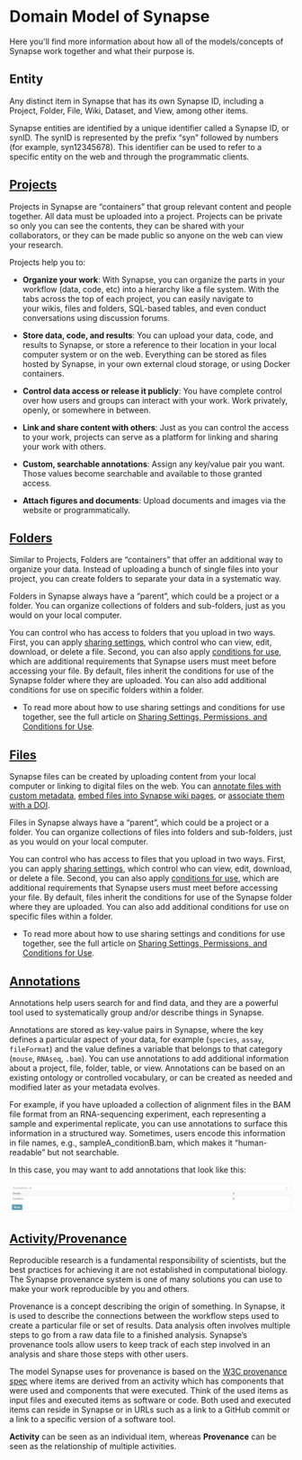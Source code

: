 # Domain Model of Synapse
Here you'll find more information about how all of the models/concepts of Synapse
work together and what their purpose is.

## Entity
Any distinct item in Synapse that has its own Synapse ID, including a Project, Folder, File, Wiki, Dataset, and View, among other items.

Synapse entities are identified by a unique identifier called a Synapse ID, or synID. The synID is represented by the prefix “syn” followed by numbers (for example, syn12345678). This identifier can be used to refer to a specific entity on the web and through the programmatic clients.

## [Projects](../tutorials/python/project.md)
Projects in Synapse are “containers” that group relevant content and people together. All data must be uploaded into a project. Projects can be private so only you can see the contents, they can be shared with your collaborators, or they can be made public so anyone on the web can view your research.

Projects help you to:

* **Organize your work**: With Synapse, you can organize the parts in your workflow (data, code, etc) into a hierarchy like a file system. With the tabs across the top of each project, you can easily navigate to your wikis, files and folders, SQL-based tables, and even conduct conversations using discussion forums.

* **Store data, code, and results**: You can upload your data, code, and results to Synapse, or store a reference to their location in your local computer system or on the web. Everything can be stored as files hosted by Synapse, in your own external cloud storage, or using Docker containers.

* **Control data access or release it publicly**: You have complete control over how users and groups can interact with your work. Work privately, openly, or somewhere in between.

* **Link and share content with others**: Just as you can control the access to your work, projects can serve as a platform for linking and sharing your work with others.

* **Custom, searchable annotations**: Assign any key/value pair you want. Those values become searchable and available to those granted access.

* **Attach figures and documents**: Upload documents and images via the website or programmatically.

## [Folders](../tutorials/python/folder.md)
Similar to Projects, Folders are “containers” that offer an additional way to organize your data. Instead of uploading a bunch of single files into your project, you can create folders to separate your data in a systematic way.

Folders in Synapse always have a “parent”, which could be a project or a folder. You can organize collections of folders and sub-folders, just as you would on your local computer.

You can control who has access to folders that you upload in two ways. First, you can apply [sharing settings](https://help.synapse.org/docs/Sharing-Settings,-Permissions,-and-Conditions-for-Use.2024276030.html#SharingSettings,Permissions,andConditionsforUse-SharingSettings), which control who can view, edit, download, or delete a file. Second, you can also apply [conditions for use](https://help.synapse.org/docs/Sharing-Settings,-Permissions,-and-Conditions-for-Use.2024276030.html#SharingSettings,Permissions,andConditionsforUse-ConditionsforUse), which are additional requirements that Synapse users must meet before accessing your file. By default, files inherit the conditions for use of the Synapse folder where they are uploaded. You can also add additional conditions for use on specific folders within a folder.

- To read more about how to use sharing settings and conditions for use together, see the full article on [Sharing Settings, Permissions, and Conditions for Use](https://help.synapse.org/docs/Sharing-Settings,-Permissions,-and-Conditions-for-Use.2024276030.html).

## [Files](../tutorials/python/file.md)
Synapse files can be created by uploading content from your local computer or linking to digital files on the web. You can [annotate files with custom metadata](../tutorials/python/annotation.md), [embed files into Synapse wiki pages](https://help.synapse.org/docs/Links.2667774092.html), or [associate them with a DOI](https://help.synapse.org/docs/Digital-Object-Identifiers-(DOIs).1972405096.html).

Files in Synapse always have a “parent”, which could be a project or a folder. You can organize collections of files into folders and sub-folders, just as you would on your local computer.

You can control who has access to files that you upload in two ways. First, you can apply [sharing settings](https://help.synapse.org/docs/Sharing-Settings,-Permissions,-and-Conditions-for-Use.2024276030.html#SharingSettings,Permissions,andConditionsforUse-SharingSettings), which control who can view, edit, download, or delete a file. Second, you can also apply [conditions for use](https://help.synapse.org/docs/Sharing-Settings,-Permissions,-and-Conditions-for-Use.2024276030.html#SharingSettings,Permissions,andConditionsforUse-ConditionsforUse), which are additional requirements that Synapse users must meet before accessing your file. By default, files inherit the conditions for use of the Synapse folder where they are uploaded. You can also add additional conditions for use on specific files within a folder.

- To read more about how to use sharing settings and conditions for use together, see the full article on [Sharing Settings, Permissions, and Conditions for Use](https://help.synapse.org/docs/Sharing-Settings,-Permissions,-and-Conditions-for-Use.2024276030.html).

## [Annotations](../tutorials/python/annotation.md)
Annotations help users search for and find data, and they are a powerful tool used to systematically group and/or describe things in Synapse.

Annotations are stored as key-value pairs in Synapse, where the key defines a particular aspect of your data, for example (`species`, `assay`, `fileFormat`) and the value defines a variable that belongs to that category (`mouse`, `RNAseq`, `.bam`). You can use annotations to add additional information about a project, file, folder, table, or view. Annotations can be based on an existing ontology or controlled vocabulary, or can be created as needed and modified later as your metadata evolves.

For example, if you have uploaded a collection of alignment files in the BAM file format from an RNA-sequencing experiment, each representing a sample and experimental replicate, you can use annotations to surface this information in a structured way. Sometimes, users encode this information in file names, e.g., sampleA_conditionB.bam, which makes it “human-readable” but not searchable.

In this case, you may want to add annotations that look like this:

![annotation_example_1](./assets/annotation_example_1.png)


## [Activity/Provenance](../tutorials/python/activity.md)
Reproducible research is a fundamental responsibility of scientists, but the best practices for achieving it are not established in computational biology. The Synapse provenance system is one of many solutions you can use to make your work reproducible by you and others.

Provenance is a concept describing the origin of something. In Synapse, it is used to describe the connections between the workflow steps used to create a particular file or set of results. Data analysis often involves multiple steps to go from a raw data file to a finished analysis. Synapse’s provenance tools allow users to keep track of each step involved in an analysis and share those steps with other users.

The model Synapse uses for provenance is based on the [W3C provenance spec](https://www.w3.org/standards/techs/provenance#w3c_all) where items are derived from an activity which has components that were used and components that were executed. Think of the used items as input files and executed items as software or code. Both used and executed items can reside in Synapse or in URLs such as a link to a GitHub commit or a link to a specific version of a software tool.

**Activity** can be seen as an individual item, whereas **Provenance** can be seen as the relationship of multiple activities.
